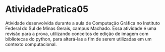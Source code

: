 # AtividadePratica05
Atividade desenvolvida durante a aula de Computação Gráfica no Instituto Federal do Sul de Minas Gerais, campus Machado. Essa atividade é uma revisão para a prova, utilizando conceitos de edição de imagem com bibliotecas do python, para alterá-las a fim de serem utilizadas em um contexto computacional.

